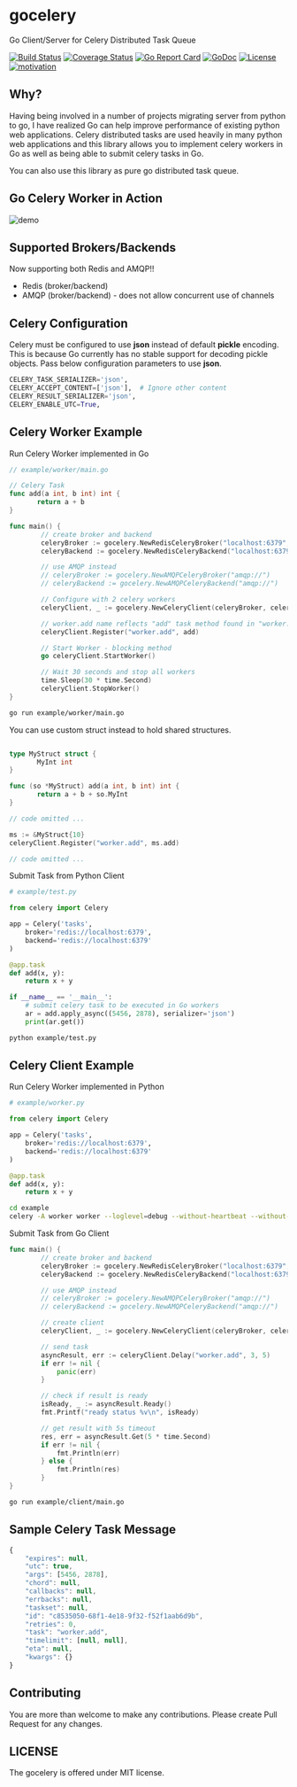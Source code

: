 # gocelery

Go Client/Server for Celery Distributed Task Queue

[![Build Status](https://travis-ci.org/shicky/gocelery.svg?branch=master)](https://travis-ci.org/shicky/gocelery)
[![Coverage Status](https://coveralls.io/repos/github/shicky/gocelery/badge.svg?branch=master)](https://coveralls.io/github/shicky/gocelery?branch=master)
[![Go Report Card](https://goreportcard.com/badge/github.com/shicky/gocelery)](https://goreportcard.com/report/github.com/shicky/gocelery)
[![GoDoc](https://godoc.org/github.com/shicky/gocelery?status.svg)](https://godoc.org/github.com/shicky/gocelery)
[![License](https://img.shields.io/badge/license-MIT-blue.svg)](https://github.com/shicky/gocelery/blob/master/LICENSE)
[![motivation](https://img.shields.io/badge/made%20with-%E2%99%A1-ff69b4.svg)](https://github.com/shicky/gocelery)

## Why?

Having being involved in a number of projects migrating server from python to go, I have realized Go can help improve performance of existing python web applications.
Celery distributed tasks are used heavily in many python web applications and this library allows you to implement celery workers in Go as well as being able to submit celery tasks in Go.

You can also use this library as pure go distributed task queue.

## Go Celery Worker in Action

![demo](https://raw.githubusercontent.com/shicky/gocelery/master/demo.gif)

## Supported Brokers/Backends

Now supporting both Redis and AMQP!!

* Redis (broker/backend)
* AMQP (broker/backend) - does not allow concurrent use of channels

## Celery Configuration

Celery must be configured to use **json** instead of default **pickle** encoding.
This is because Go currently has no stable support for decoding pickle objects.
Pass below configuration parameters to use **json**.

```python
CELERY_TASK_SERIALIZER='json',
CELERY_ACCEPT_CONTENT=['json'],  # Ignore other content
CELERY_RESULT_SERIALIZER='json',
CELERY_ENABLE_UTC=True,
```

## Celery Worker Example

Run Celery Worker implemented in Go

```go
// example/worker/main.go

// Celery Task
func add(a int, b int) int {
	   return a + b
}

func main() {
        // create broker and backend
        celeryBroker := gocelery.NewRedisCeleryBroker("localhost:6379", "")
        celeryBackend := gocelery.NewRedisCeleryBackend("localhost:6379", "")

        // use AMQP instead
        // celeryBroker := gocelery.NewAMQPCeleryBroker("amqp://")
        // celeryBackend := gocelery.NewAMQPCeleryBackend("amqp://")

        // Configure with 2 celery workers
        celeryClient, _ := gocelery.NewCeleryClient(celeryBroker, celeryBackend, 2)

        // worker.add name reflects "add" task method found in "worker.py"
        celeryClient.Register("worker.add", add)

        // Start Worker - blocking method
        go celeryClient.StartWorker()

        // Wait 30 seconds and stop all workers
        time.Sleep(30 * time.Second)
        celeryClient.StopWorker()
}
```
```bash
go run example/worker/main.go
```

You can use custom struct instead to hold shared structures.

```go

type MyStruct struct {
	   MyInt int
}

func (so *MyStruct) add(a int, b int) int {
	   return a + b + so.MyInt
}

// code omitted ...

ms := &MyStruct{10}
celeryClient.Register("worker.add", ms.add)

// code omitted ...
```


Submit Task from Python Client
```python
# example/test.py

from celery import Celery

app = Celery('tasks',
    broker='redis://localhost:6379',
    backend='redis://localhost:6379'
)

@app.task
def add(x, y):
    return x + y

if __name__ == '__main__':
    # submit celery task to be executed in Go workers
    ar = add.apply_async((5456, 2878), serializer='json')
    print(ar.get())
```

```bash
python example/test.py
```

## Celery Client Example

Run Celery Worker implemented in Python

```python
# example/worker.py

from celery import Celery

app = Celery('tasks',
    broker='redis://localhost:6379',
    backend='redis://localhost:6379'
)

@app.task
def add(x, y):
    return x + y
```

```bash
cd example
celery -A worker worker --loglevel=debug --without-heartbeat --without-mingle
```

Submit Task from Go Client

```go
func main() {
        // create broker and backend
        celeryBroker := gocelery.NewRedisCeleryBroker("localhost:6379", "")
        celeryBackend := gocelery.NewRedisCeleryBackend("localhost:6379", "")

        // use AMQP instead
        // celeryBroker := gocelery.NewAMQPCeleryBroker("amqp://")
        // celeryBackend := gocelery.NewAMQPCeleryBackend("amqp://")

        // create client
        celeryClient, _ := gocelery.NewCeleryClient(celeryBroker, celeryBackend, 0)

        // send task
        asyncResult, err := celeryClient.Delay("worker.add", 3, 5)
        if err != nil {
        	panic(err)
        }

        // check if result is ready
        isReady, _ := asyncResult.Ready()
        fmt.Printf("ready status %v\n", isReady)

        // get result with 5s timeout
        res, err = asyncResult.Get(5 * time.Second)
        if err != nil {
        	fmt.Println(err)
        } else {
            fmt.Println(res)
        }
}
```

```bash
go run example/client/main.go
```

## Sample Celery Task Message

```javascript
{
    "expires": null,
    "utc": true,
    "args": [5456, 2878],
    "chord": null,
    "callbacks": null,
    "errbacks": null,
    "taskset": null,
    "id": "c8535050-68f1-4e18-9f32-f52f1aab6d9b",
    "retries": 0,
    "task": "worker.add",
    "timelimit": [null, null],
    "eta": null,
    "kwargs": {}
}
```

## Contributing

You are more than welcome to make any contributions.
Please create Pull Request for any changes.

## LICENSE

The gocelery is offered under MIT license.
